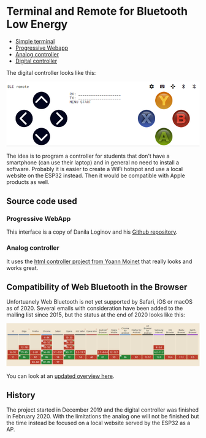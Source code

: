 # Terminal and Remote for Bluetooth Low Energy 

- [Simple terminal](./simple/)
- [Progressive Webapp](./loginov/)
- [Analog controller](./analog/)
- [Digital controller](./digital/)

The digital controller looks like this:

![web remote](ble-remote.png)

The idea is to program a controller for students that don't have a smartphone (can use their laptop) and in general no need to install a software. Probably it is easier to create a WiFi hotspot and use a local website on the ESP32 instead. Then it would be compatible with Apple products as well.

## Source code used

### Progressive WebApp

This interface is a copy of Danila Loginov and his [Github repository](https://github.com/loginov-rocks/Web-Bluetooth-Terminal).

### Analog controller

It uses the [html controller project from Yoann Moinet](https://github.com/yoannmoinet/nipplejs) that really looks and works great.

## Compatibility of Web Bluetooth in the Browser

Unfortuanely Web Bluetooth is not yet supported by Safari, iOS or macOS as of 2020. Several emails with consideration have been added to the mailing list since 2015, but the status at the end of 2020 looks like this:

![compatibility of web bluetooth](web-bluetooth-compatibility2020.png)

You can look at an [updated overview here](https://caniuse.com/web-bluetooth).


## History

The project started in December 2019 and the digital controller was finished in February 2020. With the limitations the analog one will not be finished but the time instead be focused on a local website served by the ESP32 as a AP.

